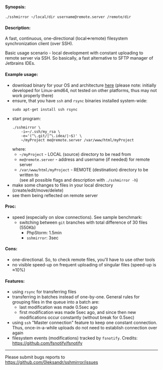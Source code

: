 #### Synopsis:
```shell script
./sshmirror ~/local/dir username@remote.server /remote/dir
```

#### Description:
A fast, continuous, one-directional (local⇒remote) filesystem synchronization client (over SSH).

Basic usage scenario - local development with constant uploading to remote server via SSH. So basically, a fast alternative to SFTP manager of Jetbrains IDEs.

#### Example usage:
- download binary for your OS and architecture [here](https://github.com/0leksandr/sshmirror/releases/latest) (please note: initially developed for Linux-amd64, not tested on other platforms, thus may not work properly there)
- ensure, that you have `ssh` and `rsync` binaries installed system-wide:
  ```shell script
  sudo apt-get install ssh rsync
  ```
- start program:
  ```shell script
  ./sshmirror \
      -i=~/.ssh/my_rsa \
      -e='(^\.git/|^\.idea/|~$)' \
      ~/myProject me@remote.server /var/www/html/myProject
  ```
  where:
  - `~/myProject` - LOCAL (source) directory to be read from
  - `me@remote.server` - address and username (if needed) for remote server
  - `/var/www/html/myProject` - REMOTE (destination) directory to be written to  
  (see all possible flags and description with `./sshmirror -h`)
- make some changes to files in your local directory (create/edit/move/delete)
- see them being reflected on remote server

#### Proc:
- speed (especially on slow connections). See sample benchmark:
  - switching between `git` branches with total difference of 30 files (550Kb)
    - PhpStorm: 1.5min
    - `sshmirror`: 3sec

#### Cons:
- one-directional. So, to check remote files, you'll have to use other tools
- no visible speed-up on frequent uploading of singular files (speed-up is ≈10%)

#### Features:
- using `rsync` for transferring files
- transferring in batches instead of one-by-one. General rules for grouping files in the queue into a batch are:
  - last modification was made 0.5sec ago
  - first modification was made 5sec ago, and since then new modifications occur constantly (without break for 0.5sec)
- using `ssh` "Master connection" feature to keep one constant connection. Thus, once-in-a-while uploads do not need to establish connection over again
- filesystem events (modifications) tracked by `fsnotify`. Credits: https://github.com/fsnotify/fsnotify

---

Please submit bugs reports to https://github.com/0leksandr/sshmirror/issues

